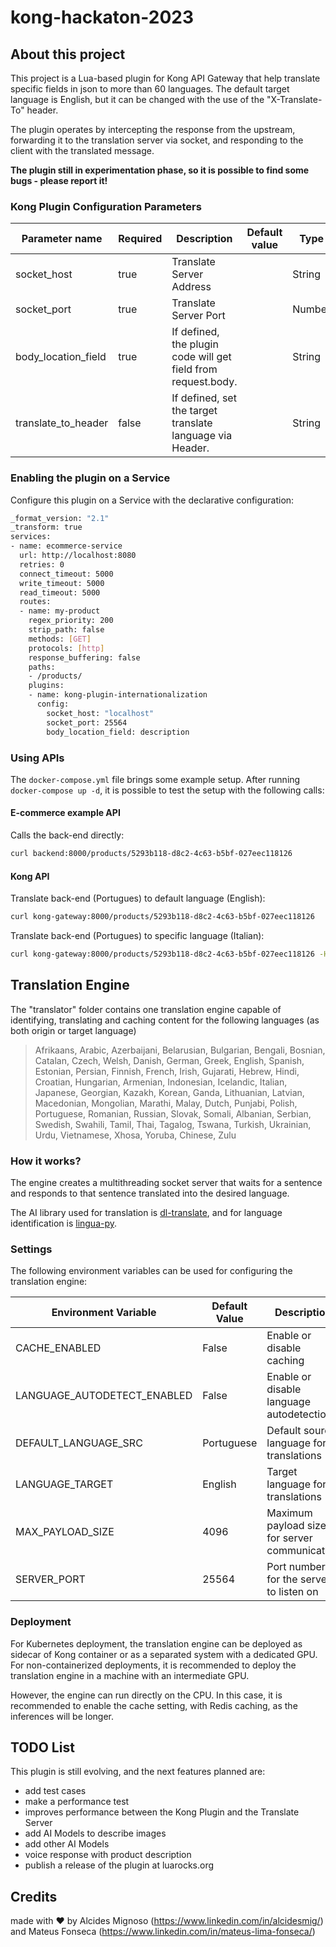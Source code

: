 # kong-hackaton-2023

## About this project

This project is a Lua-based plugin for Kong API Gateway that help translate specific fields in json to more than 60 languages. The default target language is English, but it can be changed with the use of the "X-Translate-To" header.

The plugin operates by intercepting the response from the upstream, forwarding it to the translation server via socket, and responding to the client with the translated message.

<b>The plugin still in experimentation phase, so it is possible to find some bugs - please report it!</b>


### Kong Plugin Configuration Parameters

| Parameter name       | Required | Description | Default value | Type   |
|----------------------|----------|-------------|---------------|--------|
| socket_host          | true         |  Translate Server Address           |               | String |
| socket_port         | true         | Translate Server Port         |               | Number |
| body_location_field   | true        | If defined, the plugin code will get field from request.body.<configuration>            |               | String |
| translate_to_header | false        | If defined, set the target translate language via Header.       |               | String |

### Enabling the plugin on a Service

Configure this plugin on a Service with the declarative configuration:

```bash
_format_version: "2.1"
_transform: true
services:
- name: ecommerce-service
  url: http://localhost:8080
  retries: 0
  connect_timeout: 5000
  write_timeout: 5000
  read_timeout: 5000
  routes:
  - name: my-product
    regex_priority: 200
    strip_path: false
    methods: [GET]
    protocols: [http]
    response_buffering: false
    paths:
    - /products/
    plugins:
    - name: kong-plugin-internationalization
      config:
        socket_host: "localhost"
        socket_port: 25564
        body_location_field: description
```

### Using APIs

The `docker-compose.yml` file brings some example setup. After running `docker-compose up -d`, it is possible to test the setup with the following calls:

#### E-commerce example API

Calls the back-end directly:

```bash
curl backend:8000/products/5293b118-d8c2-4c63-b5bf-027eec118126
```

#### Kong API

Translate back-end (Portugues) to default language (English):

```bash
curl kong-gateway:8000/products/5293b118-d8c2-4c63-b5bf-027eec118126
```

Translate back-end (Portugues) to specific language (Italian):

```bash
curl kong-gateway:8000/products/5293b118-d8c2-4c63-b5bf-027eec118126 -H "X-Translate-To: Italian"
```

## Translation Engine

The "translator" folder contains one translation engine capable of identifying, translating and caching content for the following languages (as both origin or target language)

> Afrikaans, Arabic, Azerbaijani, Belarusian, Bulgarian, Bengali, Bosnian, Catalan, Czech, Welsh, Danish, German, Greek, English, Spanish, Estonian, Persian, Finnish, French, Irish, Gujarati, Hebrew, Hindi, Croatian, Hungarian, Armenian, Indonesian, Icelandic, Italian, Japanese, Georgian, Kazakh, Korean, Ganda, Lithuanian, Latvian, Macedonian, Mongolian, Marathi, Malay, Dutch, Punjabi, Polish, Portuguese, Romanian, Russian, Slovak, Somali, Albanian, Serbian, Swedish, Swahili, Tamil, Thai, Tagalog, Tswana, Turkish, Ukrainian, Urdu, Vietnamese, Xhosa, Yoruba, Chinese, Zulu

### How it works?

The engine creates a multithreading socket server that waits for a sentence and responds to that sentence translated into the desired language.

The AI library used for translation is [dl-translate](https://github.com/xhluca/dl-translate), and for language identification is [lingua-py](https://github.com/pemistahl/lingua-py).

### Settings

The following environment variables can be used for configuring the translation engine:

| Environment Variable            | Default Value | Description                                      |
|-------------------------|---------------|--------------------------------------------------|
| CACHE_ENABLED           | False    | Enable or disable caching                       |
| LANGUAGE_AUTODETECT_ENABLED | False | Enable or disable language autodetection       |
| DEFAULT_LANGUAGE_SRC    | Portuguese    | Default source language for translations        |
| LANGUAGE_TARGET         | English       | Target language for translations                |
| MAX_PAYLOAD_SIZE       | 4096          | Maximum payload size for server communication   |
| SERVER_PORT             | 25564         | Port number for the server to listen on         |

### Deployment

For Kubernetes deployment, the translation engine can be deployed as sidecar of Kong container or as a separated system with a dedicated GPU. For non-containerized deployments, it is recommended to deploy the translation engine in a machine with an intermediate GPU.

However, the engine can run directly on the CPU. In this case, it is recommended to enable the cache setting, with Redis caching, as the inferences will be longer.

## TODO List

This plugin is still evolving, and the next features planned are:

- add test cases
- make a performance test
- improves performance between the Kong Plugin and the Translate Server
- add AI Models to describe images
- add other AI Models
- voice response with product description
- publish a release of the plugin at luarocks.org

## Credits

made with :heart: by Alcides Mignoso (https://www.linkedin.com/in/alcidesmig/) and Mateus Fonseca (https://www.linkedin.com/in/mateus-lima-fonseca/)
